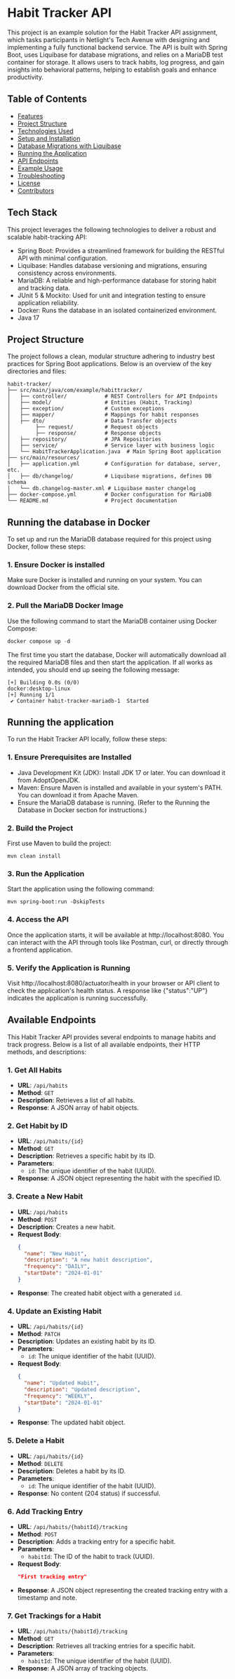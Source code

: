 # Habit Tracker API
This project is an example solution for the Habit Tracker API assignment, which tasks participants in Netlight's Tech Avenue with designing and implementing a fully functional backend service. 
The API is built with Spring Boot, uses Liquibase for database migrations, and relies on a MariaDB test container for storage. It allows users to track habits, log progress, and gain insights into behavioral patterns, helping to establish goals and enhance productivity.

## Table of Contents

- [Features](#features)
- [Project Structure](#project-structure)
- [Technologies Used](#technologies-used)
- [Setup and Installation](#setup-and-installation)
- [Database Migrations with Liquibase](#database-migrations-with-liquibase)
- [Running the Application](#running-the-application)
- [API Endpoints](#api-endpoints)
- [Example Usage](#example-usage)
- [Troubleshooting](#troubleshooting)
- [License](#license)
- [Contributors](#contributors)


## Tech Stack
This project leverages the following technologies to deliver a robust and scalable habit-tracking API:

- Spring Boot: Provides a streamlined framework for building the RESTful API with minimal configuration.
- Liquibase: Handles database versioning and migrations, ensuring consistency across environments.
- MariaDB: A reliable and high-performance database for storing habit and tracking data.
- JUnit 5 & Mockito: Used for unit and integration testing to ensure application reliability.
- Docker: Runs the database in an isolated containerized environment.
- Java 17

## Project Structure
The project follows a clean, modular structure adhering to industry best practices for Spring Boot applications. Below is an overview of the key directories and files:

```plaintext
habit-tracker/
├── src/main/java/com/example/habittracker/
│   ├── controller/            # REST Controllers for API Endpoints
│   ├── model/                 # Entities (Habit, Tracking)
│   ├── exception/             # Custom exceptions
│   ├── mapper/                # Mappings for habit responses
│   ├── dto/                   # Data Transfer objects
│        ├── request/          # Request objects
│        ├── response/         # Response objects
│   ├── repository/            # JPA Repositories 
│   ├── service/               # Service layer with business logic
│   └── HabitTrackerApplication.java  # Main Spring Boot application
├── src/main/resources/
│   ├── application.yml        # Configuration for database, server, etc.
│   ├── db/changelog/          # Liquibase migrations, defines DB schema
│   └── db.changelog-master.xml # Liquibase master changelog
├── docker-compose.yml         # Docker configuration for MariaDB
└── README.md                  # Project documentation
```

## Running the database in Docker 
To set up and run the MariaDB database required for this project using Docker, follow these steps:

### 1. Ensure Docker is installed
Make sure Docker is installed and running on your system. You can download Docker from the official site.

### 2. Pull the MariaDB Docker Image
Use the following command to start the MariaDB container using Docker Compose: 

```java
docker compose up -d 
```
The first time you start the database, Docker will automatically download all the required MariaDB files and then start the application.
If all works as intended, you should end up seeing the following message: 

```text
[+] Building 0.0s (0/0)                                                                                                                                                            docker:desktop-linux
[+] Running 1/1
 ✔ Container habit-tracker-mariadb-1  Started  
```

## Running the application 
To run the Habit Tracker API locally, follow these steps:

### 1. Ensure Prerequisites are Installed
- Java Development Kit (JDK): Install JDK 17 or later. You can download it from AdoptOpenJDK.
- Maven: Ensure Maven is installed and available in your system's PATH. You can download it from Apache Maven.
- Ensure the MariaDB database is running. (Refer to the Running the Database in Docker section for instructions.)

### 2. Build the Project
First use Maven to build the project:

```text
mvn clean install
```

### 3. Run the Application 
Start the application using the following command:

```text
mvn spring-boot:run -DskipTests
```

### 4. Access the API
Once the application starts, it will be available at http://localhost:8080. You can interact with the API through tools like Postman, curl, or directly through a frontend application.

### 5. Verify the Application is Running
Visit http://localhost:8080/actuator/health in your browser or API client to check the application's health status. 
A response like {"status":"UP"} indicates the application is running successfully.

## Available Endpoints

This Habit Tracker API provides several endpoints to manage habits and track progress. Below is a list of all available endpoints, their HTTP methods, and descriptions:

### 1. **Get All Habits**
- **URL**: `/api/habits`
- **Method**: `GET`
- **Description**: Retrieves a list of all habits.
- **Response**: A JSON array of habit objects.

### 2. **Get Habit by ID**
- **URL**: `/api/habits/{id}`
- **Method**: `GET`
- **Description**: Retrieves a specific habit by its ID.
- **Parameters**:
    - `id`: The unique identifier of the habit (UUID).
- **Response**: A JSON object representing the habit with the specified ID.

### 3. **Create a New Habit**
- **URL**: `/api/habits`
- **Method**: `POST`
- **Description**: Creates a new habit.
- **Request Body**:
    ```json
    {
      "name": "New Habit",
      "description": "A new habit description",
      "frequency": "DAILY",
      "startDate": "2024-01-01"
    }
    ```
- **Response**: The created habit object with a generated `id`.

### 4. **Update an Existing Habit**
- **URL**: `/api/habits/{id}`
- **Method**: `PATCH`
- **Description**: Updates an existing habit by its ID.
- **Parameters**:
    - `id`: The unique identifier of the habit (UUID).
- **Request Body**:
    ```json
    {
      "name": "Updated Habit",
      "description": "Updated description",
      "frequency": "WEEKLY",
      "startDate": "2024-01-01"
    }
    ```
- **Response**: The updated habit object.

### 5. **Delete a Habit**
- **URL**: `/api/habits/{id}`
- **Method**: `DELETE`
- **Description**: Deletes a habit by its ID.
- **Parameters**:
    - `id`: The unique identifier of the habit (UUID).
- **Response**: No content (204 status) if successful.

### 6. **Add Tracking Entry**
- **URL**: `/api/habits/{habitId}/tracking`
- **Method**: `POST`
- **Description**: Adds a tracking entry for a specific habit.
- **Parameters**:
    - `habitId`: The ID of the habit to track (UUID).
- **Request Body**:
    ```json
    "First tracking entry"
    ```
- **Response**: A JSON object representing the created tracking entry with a timestamp and note.

### 7. **Get Trackings for a Habit**
- **URL**: `/api/habits/{habitId}/tracking`
- **Method**: `GET`
- **Description**: Retrieves all tracking entries for a specific habit.
- **Parameters**:
    - `habitId`: The unique identifier of the habit (UUID).
- **Response**: A JSON array of tracking objects.



